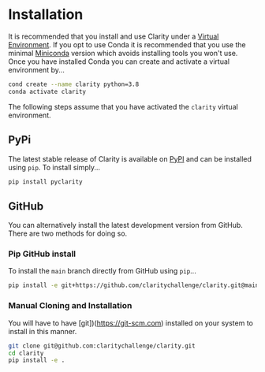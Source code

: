 # Installation

It is recommended that you install and use Clarity under a [Virtual
Environment](https://realpython.com/python-virtual-environments-a-primer/). If you opt to use Conda it is recommended
that you use the minimal [Miniconda](https://docs.conda.io/en/latest/miniconda.html) version which avoids installing
tools you won't use. Once you have installed Conda you can create and activate a virtual environment by...

``` bash
cond create --name clarity python=3.8
conda activate clarity
```

The following steps assume that you have activated the `clarity` virtual environment.


## PyPi

The latest stable release of Clarity is available on [PyPI](https://pypi.org/project/pyclarity/) and can be installed
using `pip`. To install simply...


``` bash
pip install pyclarity
```

## GitHub

You can alternatively install the latest development version from GitHub. There are two methods for doing so.

### Pip GitHub install

To install the `main` branch directly from GitHub using `pip`...

``` bash
pip install -e git+https://github.com/claritychallenge/clarity.git@main
```

### Manual Cloning and Installation

You will have to have [git])(https://git-scm.com) installed on your system to install in this manner.

``` bash
git clone git@github.com:claritychallenge/clarity.git
cd clarity
pip install -e .
```
